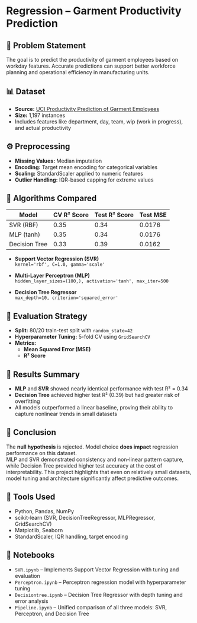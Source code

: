 # Regression – Garment Productivity Prediction

## 🧩 Problem Statement

The goal is to predict the productivity of garment employees based on workday features. Accurate predictions can support better workforce planning and operational efficiency in manufacturing units.

## 📊 Dataset

- **Source:** [UCI Productivity Prediction of Garment Employees](https://archive.ics.uci.edu/dataset/597/productivity+prediction+of+garment+employees)  
- **Size:** 1,197 instances  
- Includes features like department, day, team, wip (work in progress), and actual productivity

## ⚙️ Preprocessing

- **Missing Values:** Median imputation  
- **Encoding:** Target mean encoding for categorical variables  
- **Scaling:** StandardScaler applied to numeric features  
- **Outlier Handling:** IQR-based capping for extreme values

## 🧪 Algorithms Compared

| Model          | CV R² Score | Test R² Score | Test MSE  |
|----------------|-------------|----------------|-----------|
| SVR (RBF)      | 0.35        | 0.34           | 0.0176    |
| MLP (tanh)     | 0.35        | 0.34           | 0.0176    |
| Decision Tree  | 0.33        | 0.39           | 0.0162    |

- **Support Vector Regression (SVR)**  
  `kernel='rbf', C=1.0, gamma='scale'`

- **Multi-Layer Perceptron (MLP)**  
  `hidden_layer_sizes=(100,), activation='tanh', max_iter=500`

- **Decision Tree Regressor**  
  `max_depth=10, criterion='squared_error'`

## 🧪 Evaluation Strategy

- **Split:** 80/20 train-test split with `random_state=42`  
- **Hyperparameter Tuning:** 5-fold CV using `GridSearchCV`  
- **Metrics:**
  - **Mean Squared Error (MSE)**  
  - **R² Score**  

## 📌 Results Summary

- **MLP** and **SVR** showed nearly identical performance with test R² = 0.34  
- **Decision Tree** achieved higher test R² (0.39) but had greater risk of overfitting  
- All models outperformed a linear baseline, proving their ability to capture nonlinear trends in small datasets

## 🧪 Conclusion

The **null hypothesis** is rejected. Model choice **does impact** regression performance on this dataset.  
MLP and SVR demonstrated consistency and non-linear pattern capture, while Decision Tree provided higher test accuracy at the cost of interpretability. This project highlights that even on relatively small datasets, model tuning and architecture significantly affect predictive outcomes.

## 🧰 Tools Used

- Python, Pandas, NumPy  
- scikit-learn (SVR, DecisionTreeRegressor, MLPRegressor, GridSearchCV)  
- Matplotlib, Seaborn  
- StandardScaler, IQR handling, target encoding

## 📁 Notebooks

- `SVR.ipynb` – Implements Support Vector Regression with tuning and evaluation  
- `Perceptron.ipynb` – Perceptron regression model with hyperparameter tuning  
- `Decisiontree.ipynb` – Decision Tree Regressor with depth tuning and error analysis  
- `Pipeline.ipynb` – Unified comparison of all three models: SVR, Perceptron, and Decision Tree  